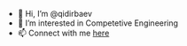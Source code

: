 - 👋 Hi, I’m @qidirbaev
- 👀 I’m interested in Competetive Engineering
- 📫 Connect with me [here](https://begzat56.t.me)

<!---
qidirbaev/qidirbaev is a ✨ special ✨ repository because its `README.md` (this file) appears on your GitHub profile.
You can click the Preview link to take a look at your changes.
--->

